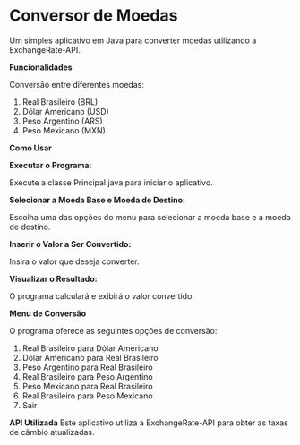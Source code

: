 <h1>Conversor de Moedas</h1>

  Um simples aplicativo em Java para converter moedas utilizando a ExchangeRate-API.

<strong>Funcionalidades</strong>

Conversão entre diferentes moedas:

  1. Real Brasileiro (BRL)
  2. Dólar Americano (USD)
  3. Peso Argentino (ARS)
  4. Peso Mexicano (MXN)

<strong>Como Usar</strong>

<strong>Executar o Programa:</strong>

  Execute a classe Principal.java para iniciar o aplicativo.

<strong>Selecionar a Moeda Base e Moeda de Destino:</strong>

  Escolha uma das opções do menu para selecionar a moeda base e a moeda de destino.

<strong>Inserir o Valor a Ser Convertido:</strong>

  Insira o valor que deseja converter.

<strong>Visualizar o Resultado:</strong>

  O programa calculará e exibirá o valor convertido.

<strong>Menu de Conversão</strong>

  O programa oferece as seguintes opções de conversão:

  1. Real Brasileiro para Dólar Americano
  2. Dólar Americano para Real Brasileiro
  3. Peso Argentino para Real Brasileiro
  4. Real Brasileiro para Peso Argentino
  5. Peso Mexicano para Real Brasileiro
  6. Real Brasileiro para Peso Mexicano
  7. Sair

<strong>API Utilizada</strong>
  Este aplicativo utiliza a ExchangeRate-API para obter as taxas de câmbio atualizadas.
